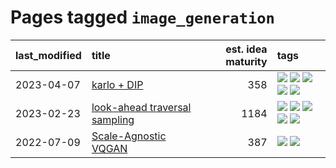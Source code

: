 # Pages tagged `image_generation`

|last_modified|title|est. idea maturity|tags
|:---|:---|---:|:---|
|2023-04-07|[karlo + DIP](../karlo-dip.md)|358|[![](https://img.shields.io/badge/tag-deepimageprior-3c7f53)](../tags/deepimageprior.md) [![](https://img.shields.io/badge/tag-experimental-1043a5)](../tags/experimental.md) [![](https://img.shields.io/badge/tag-image_generation-22d494)](../tags/image_generation.md) [![](https://img.shields.io/badge/tag-prior-90446b)](../tags/prior.md) [![](https://img.shields.io/badge/tag-wip-9c3a4a)](../tags/wip.md)|
|2023-02-23|[look-ahead traversal sampling](../look-ahead-traversal-sampling.md)|1184|[![](https://img.shields.io/badge/tag-MCMC-fde018)](../tags/MCMC.md) [![](https://img.shields.io/badge/tag-animation-e9b626)](../tags/animation.md) [![](https://img.shields.io/badge/tag-control-d3fceb)](../tags/control.md) [![](https://img.shields.io/badge/tag-experimental-1043a5)](../tags/experimental.md) [![](https://img.shields.io/badge/tag-image_generation-22d494)](../tags/image_generation.md)|
|2022-07-09|[Scale-Agnostic VQGAN](../scale-agnostic_VQGAN.md)|387|[![](https://img.shields.io/badge/tag-experimental-1043a5)](../tags/experimental.md) [![](https://img.shields.io/badge/tag-image_generation-22d494)](../tags/image_generation.md)|
